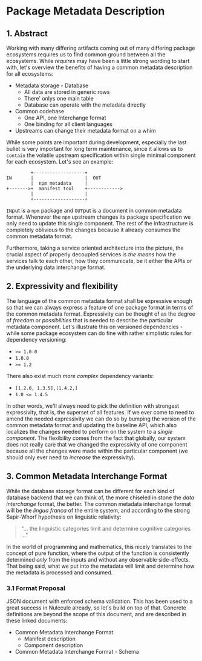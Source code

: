 # Package Metadata Description

## 1. Abstract
Working with many differing artifacts coming out of many differing package ecosystems requires us to find common ground between all
the ecosystems. While *requires* may have been a little strong wording to start with, let's overview the benefits of having
a common metadata description for all ecosystems:

 * Metadata storage - Database
   * All data are stored in generic rows
   * There' onlys one main table
   * Database can operate with the metadata directly
 * Common codebase
   * One API, one Interchange format
   * One binding for all client languages
 * Upstreams can change their metadata format on a whim

While some points are important during development, especially the last bullet is very important for long term maintenance, since it 
allows us to `contain` the volatile upstream specification within single minimal component for each ecosystem. Let's see an example:

```
         +-------------------+
IN       |                   |  OUT
         |  npm metadata     |
+------->+  manifest tool    +------------>
         |                   |
         +-------------------+
```

`IN`put is a `npm` package and `OUT`put is a document in common metadata format. Whenever the `npm` upstream changes its package specification
we only need to update this single component. The rest of the infrastructure is completely oblivious to the changes because it already
consumes the common metadata format.

Furthermore, taking a service oriented architecture into the picture, the crucial aspect of properly decoupled
services is *the means* how the services talk to each other, how they communicate, be it either the APIs or the underlying data interchange format.

## 2. Expressivity and flexibility

The language of the common metadata format shall be expressive enough so that we can always express a feature of one package format in terms
of the common metadata format. Expressivity can be thought of as the degree of *freedom* or *possibilities* that is needed to describe the particular
metadata component. Let's illustrate this on versioned dependencies - while some package ecosystem can do fine with rather simplistic rules for dependency versioning:

  * `>= 1.0.0`
  * `1.0.0`
  * `>= 1.2`
  
There also exist much *more complex* dependency variants:

  * `[1.2.0, 1.3.5],(1.4.2,]`
  * `1.0 <= 1.4.5`
  
In other words, we'll always need to pick the definition with strongest expressivity, that is, the superset of all features.
If we ever come to need to amend the needed expressivity we can do so by bumping the version of the common metadata format and updating the baseline API, which also localizes
the changes needed to perform on the system to a *single component*. The flexibility comes from the fact that globally, our system does not really care that we changed the expressivity of one component
because all the changes were made within the particular component (we should only ever need to *increase* the expressivity).

## 3. Common Metadata Interchange Format

While the database storage format can be different for each kind of database backend that we can think of, the more chiseled in stone the *data interchange* format, the better.
The common metadata interchange format will be the *lingua franca* of the entire system, and according to the strong Sapir-Whorf hypothesis on linguistic relativity: 
> "... the linguistic categories limit and determine cognitive categories ..."

In the world of programming and mathematics, this nicely translates to the concept of pure function, where the output of the function is consistently determined *only* from the inputs and without any observable side-effects.
That being said, what we put into the metadata will limit and determine how the metadata is processed and consumed.

### 3.1 Format Proposal

JSON document with enforced schema validation. This has been used to a great success in Nulecule already, so let's build on top of that.
Concrete definitions are beyond the scope of this document, and are described in these linked documents:

  * Common Metadata Interchange Format
    * Manifest description
    * Component description
  * Common Metadata Interchange Format - Schema
